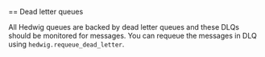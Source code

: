 == Dead letter queues

All Hedwig queues are backed by dead letter queues and these DLQs should be monitored for messages. You can requeue 
the messages in DLQ using `hedwig.requeue_dead_letter`.
